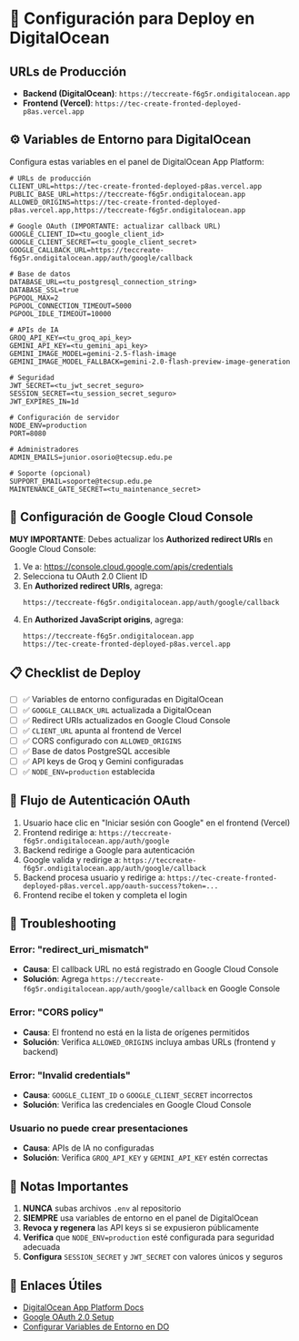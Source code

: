 # 🚀 Configuración para Deploy en DigitalOcean

## URLs de Producción

- **Backend (DigitalOcean)**: `https://teccreate-f6g5r.ondigitalocean.app`
- **Frontend (Vercel)**: `https://tec-create-fronted-deployed-p8as.vercel.app`

## ⚙️ Variables de Entorno para DigitalOcean

Configura estas variables en el panel de DigitalOcean App Platform:

```env
# URLs de producción
CLIENT_URL=https://tec-create-fronted-deployed-p8as.vercel.app
PUBLIC_BASE_URL=https://teccreate-f6g5r.ondigitalocean.app
ALLOWED_ORIGINS=https://tec-create-fronted-deployed-p8as.vercel.app,https://teccreate-f6g5r.ondigitalocean.app

# Google OAuth (IMPORTANTE: actualizar callback URL)
GOOGLE_CLIENT_ID=<tu_google_client_id>
GOOGLE_CLIENT_SECRET=<tu_google_client_secret>
GOOGLE_CALLBACK_URL=https://teccreate-f6g5r.ondigitalocean.app/auth/google/callback

# Base de datos
DATABASE_URL=<tu_postgresql_connection_string>
DATABASE_SSL=true
PGPOOL_MAX=2
PGPOOL_CONNECTION_TIMEOUT=5000
PGPOOL_IDLE_TIMEOUT=10000

# APIs de IA
GROQ_API_KEY=<tu_groq_api_key>
GEMINI_API_KEY=<tu_gemini_api_key>
GEMINI_IMAGE_MODEL=gemini-2.5-flash-image
GEMINI_IMAGE_MODEL_FALLBACK=gemini-2.0-flash-preview-image-generation

# Seguridad
JWT_SECRET=<tu_jwt_secret_seguro>
SESSION_SECRET=<tu_session_secret_seguro>
JWT_EXPIRES_IN=1d

# Configuración de servidor
NODE_ENV=production
PORT=8080

# Administradores
ADMIN_EMAILS=junior.osorio@tecsup.edu.pe

# Soporte (opcional)
SUPPORT_EMAIL=soporte@tecsup.edu.pe
MAINTENANCE_GATE_SECRET=<tu_maintenance_secret>
```

## 🔐 Configuración de Google Cloud Console

**MUY IMPORTANTE**: Debes actualizar los **Authorized redirect URIs** en Google Cloud Console:

1. Ve a: https://console.cloud.google.com/apis/credentials
2. Selecciona tu OAuth 2.0 Client ID
3. En **Authorized redirect URIs**, agrega:
   ```
   https://teccreate-f6g5r.ondigitalocean.app/auth/google/callback
   ```
4. En **Authorized JavaScript origins**, agrega:
   ```
   https://teccreate-f6g5r.ondigitalocean.app
   https://tec-create-fronted-deployed-p8as.vercel.app
   ```

## 📋 Checklist de Deploy

- [ ] ✅ Variables de entorno configuradas en DigitalOcean
- [ ] ✅ `GOOGLE_CALLBACK_URL` actualizada a DigitalOcean
- [ ] ✅ Redirect URIs actualizados en Google Cloud Console
- [ ] ✅ `CLIENT_URL` apunta al frontend de Vercel
- [ ] ✅ CORS configurado con `ALLOWED_ORIGINS`
- [ ] ✅ Base de datos PostgreSQL accesible
- [ ] ✅ API keys de Groq y Gemini configuradas
- [ ] ✅ `NODE_ENV=production` establecida

## 🔄 Flujo de Autenticación OAuth

1. Usuario hace clic en "Iniciar sesión con Google" en el frontend (Vercel)
2. Frontend redirige a: `https://teccreate-f6g5r.ondigitalocean.app/auth/google`
3. Backend redirige a Google para autenticación
4. Google valida y redirige a: `https://teccreate-f6g5r.ondigitalocean.app/auth/google/callback`
5. Backend procesa usuario y redirige a: `https://tec-create-fronted-deployed-p8as.vercel.app/oauth-success?token=...`
6. Frontend recibe el token y completa el login

## 🐛 Troubleshooting

### Error: "redirect_uri_mismatch"
- **Causa**: El callback URL no está registrado en Google Cloud Console
- **Solución**: Agrega `https://teccreate-f6g5r.ondigitalocean.app/auth/google/callback` en Google Console

### Error: "CORS policy"
- **Causa**: El frontend no está en la lista de orígenes permitidos
- **Solución**: Verifica `ALLOWED_ORIGINS` incluya ambas URLs (frontend y backend)

### Error: "Invalid credentials"
- **Causa**: `GOOGLE_CLIENT_ID` o `GOOGLE_CLIENT_SECRET` incorrectos
- **Solución**: Verifica las credenciales en Google Cloud Console

### Usuario no puede crear presentaciones
- **Causa**: APIs de IA no configuradas
- **Solución**: Verifica `GROQ_API_KEY` y `GEMINI_API_KEY` estén correctas

## 📝 Notas Importantes

1. **NUNCA** subas archivos `.env` al repositorio
2. **SIEMPRE** usa variables de entorno en el panel de DigitalOcean
3. **Revoca y regenera** las API keys si se expusieron públicamente
4. **Verifica** que `NODE_ENV=production` esté configurada para seguridad adecuada
5. **Configura** `SESSION_SECRET` y `JWT_SECRET` con valores únicos y seguros

## 🔗 Enlaces Útiles

- [DigitalOcean App Platform Docs](https://docs.digitalocean.com/products/app-platform/)
- [Google OAuth 2.0 Setup](https://developers.google.com/identity/protocols/oauth2)
- [Configurar Variables de Entorno en DO](https://docs.digitalocean.com/products/app-platform/how-to/use-environment-variables/)
